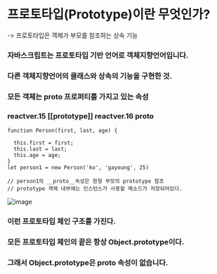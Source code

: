 # 프로토타입(Prototype)이란 무엇인가?
-> 프로토타입은 객체가 부모를 참조하는 상속 기능
### 자바스크립트는 프로토타입 기반 언어로 객체지향언어입니다.
### 다른 객체지향언어의 클래스와 상속의 기능을 구현한 것.
### 모든 객체는 __proto__ 프로퍼티를 가지고 있는 속성
### reactver.15 [[prototype]] reactver.16 __proto__
~~~
function Person(first, last, age) {

  this.first = first;
  this.last = last;
  this.age = age;
}
let person1 = new Person('ko', 'gayoung', 25)

// person1의 __proto__속성은 원형 부모의 prototype 참조
// prototype 객체 내부에는 인스턴스가 사용할 메소드가 저장되어있다.
~~~

![image](https://user-images.githubusercontent.com/36693355/137751282-b480ae38-1563-4d55-9400-07c1c295daef.png)
### 이런 프로토타입 체인 구조를 가진다.
### 모든 프로토타입 체인의 끝은 항상 Object.prototype이다.
### 그래서 Object.prototype은 __proto__ 속성이 없습니다.
